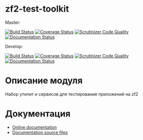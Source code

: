 # zf2-test-toolkit

Master:

[![Build Status](https://travis-ci.org/old-town/zf2-test-toolkit.svg?branch=master)](https://travis-ci.org/old-town/zf2-test-toolkit)
[![Coverage Status](https://coveralls.io/repos/github/old-town/zf2-test-toolkit/badge.svg?branch=master)](https://coveralls.io/github/old-town/zf2-test-toolkit?branch=master)
[![Scrutinizer Code Quality](https://scrutinizer-ci.com/g/old-town/zf2-test-toolkit/badges/quality-score.png?b=master)](https://scrutinizer-ci.com/g/old-town/zf2-test-toolkit/?branch=master)
[![Documentation Status](https://readthedocs.org/projects/zf2-test-toolkit/badge/?version=master)](http://zf2-test-toolkit.readthedocs.org/ru/latest/?badge=master)


Develop:

[![Build Status](https://travis-ci.org/old-town/zf2-test-toolkit.svg?branch=dev)](https://travis-ci.org/old-town/zf2-test-toolkit)
[![Coverage Status](https://coveralls.io/repos/github/old-town/zf2-test-toolkit/badge.svg?branch=dev)](https://coveralls.io/github/old-town/zf2-test-toolkit?branch=dev)
[![Scrutinizer Code Quality](https://scrutinizer-ci.com/g/old-town/zf2-test-toolkit/badges/quality-score.png?b=dev)](https://scrutinizer-ci.com/g/old-town/zf2-test-toolkit/?branch=dev)
[![Documentation Status](https://readthedocs.org/projects/zf2-test-toolkit/badge/?version=dev)](http://zf2-test-toolkit.readthedocs.org/ru/latest/?badge=dev)

# Описание модуля

Набор утилит и сервисов для тестирования приложений на zf2

# Документация

- [Online documentation](http://zf2-test-toolkit.readthedocs.org/ru/dev/)
- [Documentation source files](doc/book/ru/)
